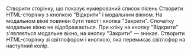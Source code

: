 Створити сторінку, що показує нумерований список пісень
Створити HTML-сторінку з кнопкою "Відкрити" і модальним вікном. На модальном вікні повинен бути текст і кнопка "Закрити". Спочатку модальне вікно не відображається. При кліку на кнопку "Відкрити" з'являється модальне вікно, на кнопку "Закрити" — зникає.
Створити HTML-сторінку зі світлофором і кнопкою, яка перемикає світлофор на наступний колір.